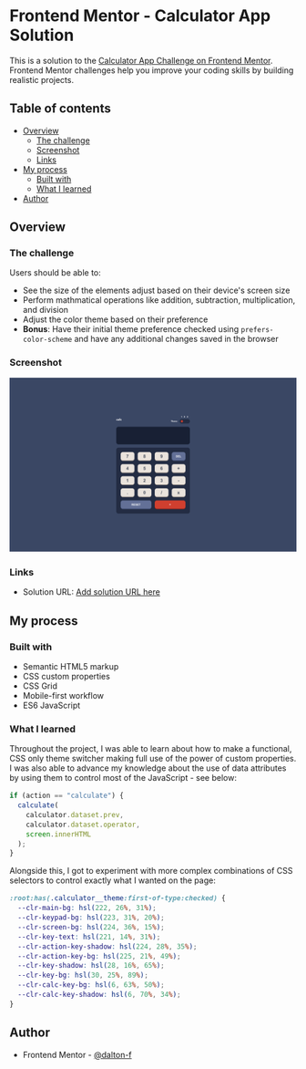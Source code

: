 # Frontend Mentor - Calculator App Solution

This is a solution to the [Calculator App Challenge on Frontend Mentor](https://www.frontendmentor.io/challenges/calculator-app-9lteq5N29). Frontend Mentor challenges help you improve your coding skills by building realistic projects. 

## Table of contents

- [Overview](#overview)
  - [The challenge](#the-challenge)
  - [Screenshot](#screenshot)
  - [Links](#links)
- [My process](#my-process)
  - [Built with](#built-with)
  - [What I learned](#what-i-learned)
- [Author](#author)

## Overview

### The challenge

Users should be able to:

- See the size of the elements adjust based on their device's screen size
- Perform mathmatical operations like addition, subtraction, multiplication, and division
- Adjust the color theme based on their preference
- **Bonus**: Have their initial theme preference checked using `prefers-color-scheme` and have any additional changes saved in the browser

### Screenshot

![](/screenshot.png)

### Links

- Solution URL: [Add solution URL here](https://your-solution-url.com)

## My process

### Built with

- Semantic HTML5 markup
- CSS custom properties
- CSS Grid
- Mobile-first workflow
- ES6 JavaScript

### What I learned

Throughout the project, I was able to learn about how to make a functional, CSS only theme switcher making full use of the power of custom properties. I was also able to advance my knowledge about the use of data attributes by using them to control most of the JavaScript - see below: 

```js
if (action == "calculate") {
  calculate(
    calculator.dataset.prev,
    calculator.dataset.operator,
    screen.innerHTML
  );
}
```

Alongside this, I got to experiment with more complex combinations of CSS selectors to control exactly what I wanted on the page:

```css
:root:has(.calculator__theme:first-of-type:checked) {
  --clr-main-bg: hsl(222, 26%, 31%);
  --clr-keypad-bg: hsl(223, 31%, 20%);
  --clr-screen-bg: hsl(224, 36%, 15%);
  --clr-key-text: hsl(221, 14%, 31%);
  --clr-action-key-shadow: hsl(224, 28%, 35%);
  --clr-action-key-bg: hsl(225, 21%, 49%);
  --clr-key-shadow: hsl(28, 16%, 65%);
  --clr-key-bg: hsl(30, 25%, 89%);
  --clr-calc-key-bg: hsl(6, 63%, 50%);
  --clr-calc-key-shadow: hsl(6, 70%, 34%);
}
```


## Author

- Frontend Mentor - [@dalton-f](https://www.frontendmentor.io/profile/dalton-f)
